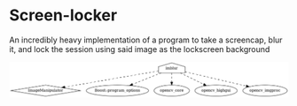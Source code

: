 # Screen-locker

An incredibly heavy implementation of a program to take a screencap, blur it, and lock the session using said image as the lockscreen background 

![build dependency graph](./deps.png)
